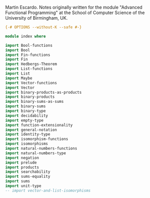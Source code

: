 
Martin Escardo.
Notes originally written for the module "Advanced Functional Programming"
at the School of Computer Science of the University of Birmingham, UK.


```agda
{-# OPTIONS --without-K --safe #-}

module index where

import Bool-functions
import Bool
import Fin-functions
import Fin
import Hedbergs-Theorem
import List-functions
import List
import Maybe
import Vector-functions
import Vector
import binary-products-as-products
import binary-products
import binary-sums-as-sums
import binary-sums
import binary-type
import decidability
import empty-type
import function-extensionality
import general-notation
import identity-type
import isomorphism-functions
import isomorphisms
import natural-numbers-functions
import natural-numbers-type
import negation
import prelude
import products
import searchability
import sums-equality
import sums
import unit-type
-- import vector-and-list-isomorphisms
```
